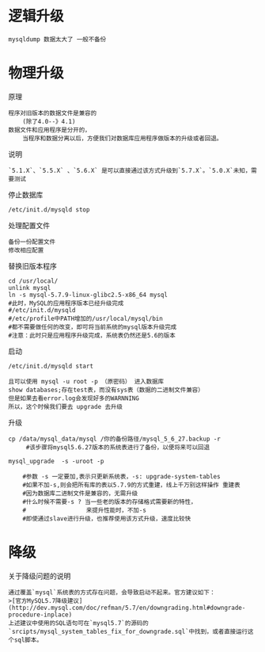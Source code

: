

# 逻辑升级

    mysqldump 数据太大了 一般不备份
    


# 物理升级

原理

    程序对旧版本的数据文件是兼容的
        (除了4.0--》4.1)
    数据文件和应用程序是分开的，
        当程序和数据分离以后，方便我们对数据库应用程序做版本的升级或者回退。


说明

    `5.1.X`、`5.5.X` 、`5.6.X` 是可以直接通过该方式升级到`5.7.X`。`5.0.X`未知，需要测试

停止数据库

    /etc/init.d/mysqld stop  

处理配置文件
 
    备份一份配置文件
    修改相应配置
 
替换旧版本程序

    cd /usr/local/
    unlink mysql
    ln -s mysql-5.7.9-linux-glibc2.5-x86_64 mysql 
    #此时，MySQL的应用程序版本已经升级完成
    #/etc/init.d/mysqld
    #/etc/profile中PATH增加的/usr/local/mysql/bin
    #都不需要做任何的改变，即可将当前系统的mysql版本升级完成
    #注意：此时只是应用程序升级完成，系统表仍然还是5.6的版本
    
        
启动
    
    /etc/init.d/mysqld start

    且可以使用 mysql -u root -p （原密码） 进入数据库
    show databases;存在test表，而没有sys表（数据的二进制文件兼容）
    但是如果去看error.log会发现好多的WARNNING
    所以，这个时候我们要去 upgrade 去升级

升级

    cp /data/mysql_data/mysql /你的备份路径/mysql_5_6_27.backup -r
         #该步骤将mysql5.6.27版本的系统表进行了备份，以便将来可以回退
    
    mysql_upgrade  -s -uroot -p 
    
        #参数 -s 一定要加,表示只更新系统表，-s: upgrade-system-tables
        #如果不加-s,则会把所有库的表以5.7.9的方式重建，线上千万别这样操作 重建表 
        #因为数据库二进制文件是兼容的，无需升级
        #什么时候不需要-s ? 当一些老的版本的存储格式需要新的特性，
        #                 来提升性能时，不加-s
        #即使通过slave进行升级，也推荐使用该方式升级，速度比较快
         





# 降级 

关于降级问题的说明

    通过覆盖`mysql`系统表的方式存在问题，会导致启动不起来。官方建议如下：
    >[官方MySQL5.7降级建议](http://dev.mysql.com/doc/refman/5.7/en/downgrading.html#downgrade-procedure-inplace)
    上述建议中使用的SQL语句可在`mysql5.7`的源码的`srcipts/mysql_system_tables_fix_for_downgrade.sql`中找到，或者直接运行这个sql脚本。



        